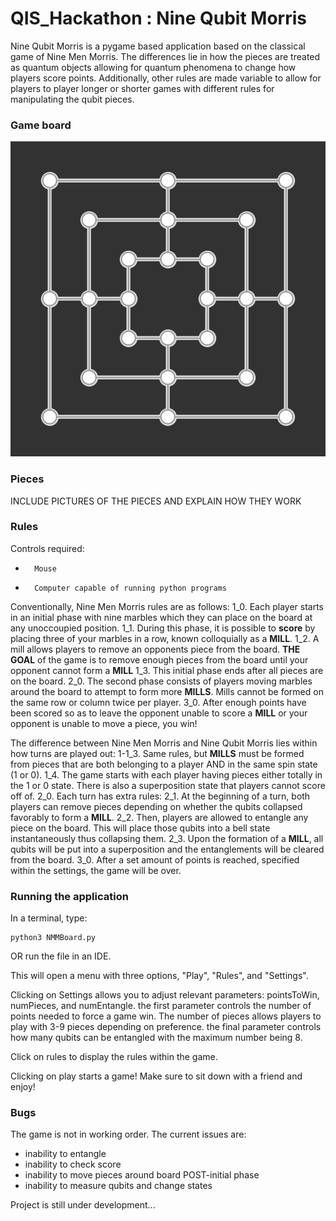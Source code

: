 # QIS_Hackathon : Nine Qubit Morris
Nine Qubit Morris is a pygame based application based on the classical game of Nine Men Morris. The differences lie in how the pieces are treated as quantum objects allowing for quantum phenomena to change how players score points. Additionally, other rules are made variable to allow for players to player longer or shorter games with different rules for manipulating the qubit pieces.

### Game board
![Game board](/data/canvas.png)

### Pieces
INCLUDE PICTURES OF THE PIECES AND EXPLAIN HOW THEY WORK

### Rules
Controls required: 
-       Mouse
-       Computer capable of running python programs

Conventionally, Nine Men Morris rules are as follows: 
1_0.    Each player starts in an initial phase with nine marbles which they can place on the board at any unoccoupied position. 
1_1.    During this phase, it is possible to **score** by placing three of your marbles in a row, known colloquially as a **MILL**.
1_2.    A mill allows players to remove an opponents piece from the board. **THE GOAL** of the game is to remove enough pieces from the board until your opponent cannot form a **MILL**
1_3.    This initial phase ends after all pieces are on the board.
2_0.    The second phase consists of players moving marbles around the board to attempt to form more **MILLS**. Mills cannot be formed on the same row or column twice per player.
3_0.    After enough points have been scored so as to leave the opponent unable to score a **MILL** or your opponent is unable to move a piece, you win!

The difference between Nine Men Morris and Nine Qubit Morris lies within how turns are played out:
1-1_3. Same rules, but **MILLS** must be formed from pieces that are both belonging to a player AND in the same spin state (1 or 0).
1_4.   The game starts with each player having pieces either totally in the 1 or 0 state. There is also a superposition state that players cannot score off of.
2_0.   Each turn has extra rules:
2_1.   At the beginning of a turn, both players can remove pieces depending on whether the qubits collapsed favorably to form a **MILL**. 
2_2.   Then, players are allowed to entangle any piece on the board. This will place those qubits into a bell state instantaneously thus collapsing them.
2_3.   Upon the formation of a **MILL**, all qubits will be put into a superposition and the entanglements will be cleared from the board.
3_0.   After a set amount of points is reached, specified within the settings, the game will be over.

### Running the application
In a terminal, type:
```
python3 NMMBoard.py
```
OR run the file in an IDE.

This will open a menu with three options, "Play", "Rules", and "Settings". 

Clicking on Settings allows you to adjust relevant parameters: pointsToWin, numPieces, and numEntangle. the first parameter controls the number of points needed to force a game win. The number of pieces allows players to play with 3-9 pieces depending on preference. the final parameter controls how many qubits can be entangled with the maximum number being 8. 

Click on rules to display the rules within the game.

Clicking on play starts a game! Make sure to sit down with a friend and enjoy!

### Bugs
The game is not in working order. The current issues are: 
- inability to entangle
- inability to check score
- inability to move pieces around board POST-initial phase
- inability to measure qubits and change states

Project is still under development...
